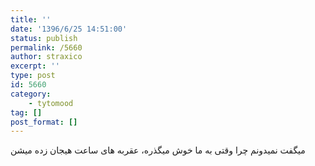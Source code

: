 ```yaml
---
title: ''
date: '1396/6/25 14:51:00'
status: publish
permalink: /5660
author: straxico
excerpt: ''
type: post
id: 5660
category:
    - tytomood
tag: []
post_format: []
---
```

میگفت نمیدونم چرا وقتی به ما خوش میگذره، عقربه های ساعت هیجان زده میشن